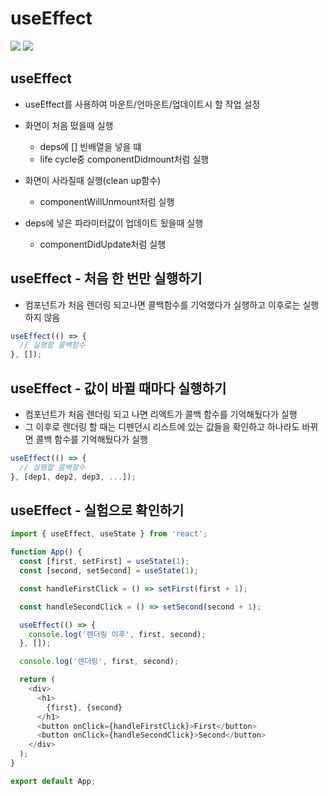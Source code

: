 # useEffect

<img src="https://img.shields.io/badge/JavaScript-FDC813?style=flat&logo=JavaScript&logoColor=black"/>
<img src="https://img.shields.io/badge/React-0080B9?style=flat&logo=React&logoColor=white"/>

## useEffect
* useEffect를 사용하여 마운트/언마운트/업데이트시 할 작업 설정

* 화면이 처음 떴을때 실행
   * deps에 [] 빈배열을 넣을 떄
   * life cycle중 componentDidmount처럼 실행
* 화면이 사라질때 실행(clean up함수)
   * componentWillUnmount처럼 실행
* deps에 넣은 파라미터값이 업데이트 됬을때 실행
   * componentDidUpdate처럼 실행


## useEffect - 처음 한 번만 실행하기
* 컴포넌트가 처음 렌더링 되고나면 콜백함수를 기억했다가 실행하고 이후로는 실행하지 않음
```javascript
useEffect(() => {
  // 실행할 콜백함수
}, []);
```


## useEffect - 값이 바뀔 때마다 실행하기
* 컴포넌트가 처음 렌더링 되고 나면 리액트가 콜백 함수를 기억해뒀다가 실행
* 그 이후로 렌더링 할 때는 디펜던시 리스트에 있는 값들을 확인하고 하나라도 바뀌면  콜백 함수를 기억해뒀다가 실행
```javascript
useEffect(() => {
  // 실행할 콜백함수
}, [dep1, dep2, dep3, ...]);
```

## useEffect - 실험으로 확인하기
```javascript
import { useEffect, useState } from 'react';

function App() {
  const [first, setFirst] = useState(1);
  const [second, setSecond] = useState(1);

  const handleFirstClick = () => setFirst(first + 1);

  const handleSecondClick = () => setSecond(second + 1);

  useEffect(() => {
    console.log('렌더링 이후', first, second);
  }, []);

  console.log('렌더링', first, second);

  return (
    <div>
      <h1>
        {first}, {second}
      </h1>
      <button onClick={handleFirstClick}>First</button>
      <button onClick={handleSecondClick}>Second</button>
    </div>
  );
}

export default App;
```